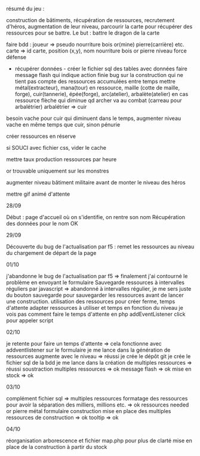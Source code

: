 résumé du jeu :

construction de bâtiments, récupération de ressources, recrutement d'héros, augmentation de leur niveau, parcourir la carte pour récupérer des ressources pour se battre. Le but : battre le dragon de la carte

faire bdd : joueur => pseudo nourriture bois or(mine) pierre(carrière) etc.
            carte => id carte, position (x,y), nom nourriture bois or pierre niveau force défense
- récupérer données -
créer le fichier sql des tables avec données
faire message flash qui indique action finie
bug sur la construction qui ne tient pas compte des ressources accumulées entre temps
mettre métal(extracteur), mana(tour) en ressource, maille (cotte de maille, forge), cuir(tannerie), épée(forge), arc(atelier), arbalète(atelier)
en cas ressource flèche qui diminue qd archer va au combat (carreau pour arbalétrier)
arbalétrier => cuir

besoin vache pour cuir qui diminuent dans le temps, augmenter niveau vache en même temps que cuir, sinon pénurie

créer ressources en réserve

si SOUCI avec fichier css, vider le cache

mettre taux production ressources par heure

or trouvable uniquement sur les monstres

augmenter niveau bâtiment militaire avant de monter le niveau des héros

mettre gif animé d'attente


28/09

Début : page d'accueil où on s'identifie, on rentre son nom
Récupération des données pour le nom OK

29/09

Découverte du bug de l'actualisation par f5 : remet les ressources au niveau du chargement de départ de la page

01/10

j'abandonne le bug de l'actualisation par f5 => finalement j'ai contourné le problème en envoyant le formulaire Sauvegarde ressources à intervalles réguliers par javascript => abandonné à intervalles régulier, je me sers juste du bouton sauvegarde pour sauvegarder les ressources avant de lancer une construction.
utilisation des ressources pour créer ferme, temps d'attente
adapter ressources à utiliser et temps en fonction du niveau
je vois pas comment faire le temps d'attente en php
addEventListener click pour appeler script

02/10

je retente pour faire un temps d'attente => cela fonctionne avec addventlistener sur le formulaire
je me lance dans la génération de ressources augmente avec le niveau => réussi
je crée le dépôt git
je crée le fichier sql de la bdd
je me lance dans la création de multiples ressources => réussi
soustraction multiples ressources => ok
message flash => ok
mise en stock => ok

03/10

complément fichier sql => multiples ressources
formatage des ressources pour avoir la séparation des milliers, millions etc. => ok
ressources needed or pierre métal formulaire construction
mise en place des multiples ressources de construction => ok
tooltip => ok

04/10

réorganisation arborescence et fichier map.php pour plus de clarté
mise en place de la construction à partir du stock